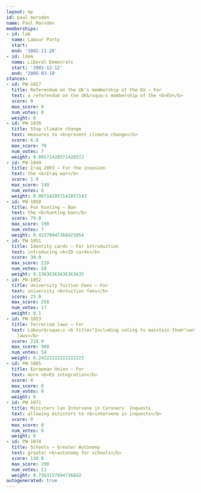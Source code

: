 ```yaml
---
layout: mp
id: paul_marsden
name: Paul Marsden
memberships:
- id: lab
  name: Labour Party
  start: 
  end: '2001-11-26'
- id: ldem
  name: Liberal Democrats
  start: '2001-12-12'
  end: '2005-03-18'
stances:
- id: PW-1027
  title: Referendum on the UK's membership of the EU — For
  text: a referendum on the UK&rsquo;s membership of the <b>EU</b>
  score: 0
  max_score: 0
  num_votes: 0
  weight: 0
- id: PW-1030
  title: Stop climate change
  text: measures to <b>prevent climate change</b>
  score: 6.0
  max_score: 70
  num_votes: 7
  weight: 0.08571428571428572
- id: PW-1049
  title: Iraq 2003 — For the invasion
  text: the <b>Iraq war</b>
  score: 1.0
  max_score: 140
  num_votes: 6
  weight: 0.007142857142857143
- id: PW-1050
  title: Fox hunting — Ban
  text: the <b>hunting ban</b>
  score: 79.0
  max_score: 190
  num_votes: 7
  weight: 0.41578947368421054
- id: PW-1051
  title: Identity cards — For introduction
  text: introducing <b>ID cards</b>
  score: 30.0
  max_score: 220
  num_votes: 10
  weight: 0.13636363636363635
- id: PW-1052
  title: University Tuition Fees — For
  text: university <b>tuition fees</b>
  score: 25.0
  max_score: 250
  num_votes: 17
  weight: 0.1
- id: PW-1053
  title: Terrorism laws — For
  text: Labour&rsquo;s <b title="Including voting to maintain them">anti-terrorism
    laws</b>
  score: 218.0
  max_score: 900
  num_votes: 54
  weight: 0.24222222222222223
- id: PW-1065
  title: European Union — For
  text: more <b>EU integration</b>
  score: 0
  max_score: 0
  num_votes: 0
  weight: 0
- id: PW-1071
  title: Ministers Can Intervene in Coroners' Inquests
  text: allowing ministers to <b>intervene in inquests</b>
  score: 0
  max_score: 0
  num_votes: 0
  weight: 0
- id: PW-1074
  title: Schools — Greater Autonomy
  text: greater <b>autonomy for schools</b>
  score: 138.0
  max_score: 190
  num_votes: 11
  weight: 0.7263157894736842
autogenerated: true
---
```


